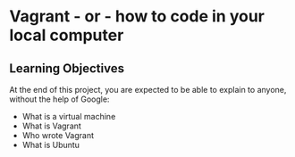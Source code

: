 # Vagrant - or - how to code in your local computer

## Learning Objectives

At the end of this project, you are expected to be able to explain to anyone, without the help of Google:
* What is a virtual machine
* What is Vagrant
* Who wrote Vagrant
* What is Ubuntu


